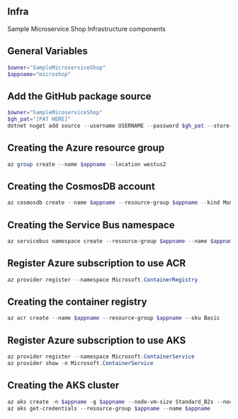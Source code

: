 ## Infra
Sample Microservice Shop Infrastructure components

## General Variables
```powershell
$owner="SampleMicroserviceShop"
$appname="microshop"
```

## Add the GitHub package source
```powershell
$owner="SampleMicoserviceShop"
$gh_pat="[PAT HERE]"
dotnet nuget add source --username USERNAME --password $gh_pat --store-password-in-clear-text --name github "https://nuget.pkg.github.com/$owner/index.json"
```

## Creating the Azure resource group
```powershell
az group create --name $appname --location westus2
```

## Creating the CosmosDB account
```powershell
az cosmosdb create --name $appname --resource-group $appname --kind MongoDB --enable-free-tier
```

## Creating the Service Bus namespace
```powershell
az servicebus namespace create --resource-group $appname --name $appname --sku Standard
```

## Register Azure subscription to use ACR
```powershell
az provider register --namespace Microsoft.ContainerRegistry
```

## Creating the container registry
```powershell
az acr create --name $appname --resource-group $appname --sku Basic
```

## Register Azure subscription to use AKS
```powershell
az provider register --namespace Microsoft.ContainerService
az provider show -n Microsoft.ContainerService
```

## Creating the AKS cluster
```powershell
az aks create -n $appname -g $appname --node-vm-size Standard_B2s --node-count 2 --attach-acr $appname --enable-oidc-issuer --enable-workload-identity --generate-ssh-keys
az aks get-credentials --resource-group $appname --name $appname
```
